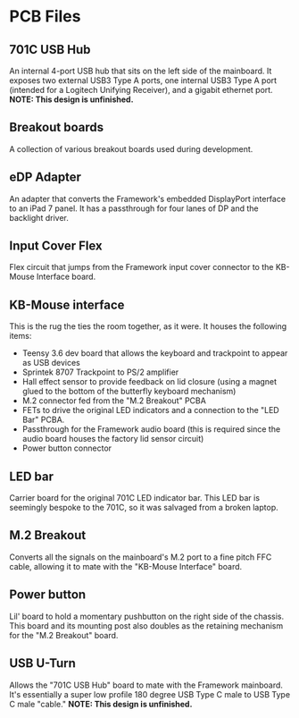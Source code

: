 # PCB Files

## 701C USB Hub
An internal 4-port USB hub that sits on the left side of the mainboard. It exposes two external USB3 Type A ports, one internal USB3 Type A port (intended for a Logitech Unifying Receiver), and a gigabit ethernet port.
**NOTE: This design is unfinished.**
## Breakout boards
A collection of various breakout boards used during development.
## eDP Adapter
An adapter that converts the Framework's embedded DisplayPort interface to an iPad 7 panel. It has a passthrough for four lanes of DP and the backlight driver.
## Input Cover Flex
Flex circuit that jumps from the Framework input cover connector to the KB-Mouse Interface board.
## KB-Mouse interface
This is the rug the ties the room together, as it were. It houses the following items:
* Teensy 3.6 dev board that allows the keyboard and trackpoint to appear as USB devices
* Sprintek 8707 Trackpoint to PS/2 amplifier
* Hall effect sensor to provide feedback on lid closure (using a magnet glued to the bottom of the butterfly keyboard mechanism)
* M.2 connector fed from the "M.2 Breakout" PCBA
* FETs to drive the original LED indicators and a connection to the "LED Bar" PCBA.
* Passthrough for the Framework audio board (this is required since the audio board houses the factory lid sensor circuit)
* Power button connector
## LED bar
Carrier board for the original 701C LED indicator bar. This LED bar is seemingly bespoke to the 701C, so it was salvaged from a broken laptop.
## M.2 Breakout
Converts all the signals on the mainboard's M.2 port to a fine pitch FFC cable, allowing it to mate with the "KB-Mouse Interface" board.
## Power button
Lil' board to hold a momentary pushbutton on the right side of the chassis. This board and its mounting post also doubles as the retaining mechanism for the "M.2 Breakout" board.
## USB U-Turn
Allows the "701C USB Hub" board to mate with the Framework mainboard. It's essentially a super low profile 180 degree USB Type C male to USB Type C male "cable."
**NOTE: This design is unfinished.**